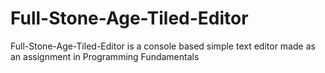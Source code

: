# Full-Stone-Age-Tiled-Editor
Full-Stone-Age-Tiled-Editor is a console based simple text editor made as an assignment in Programming Fundamentals
